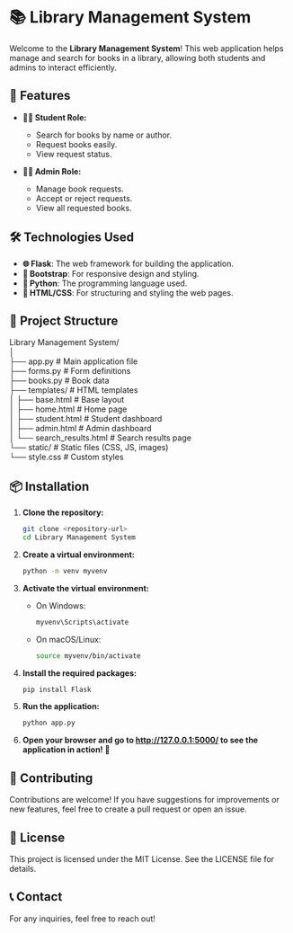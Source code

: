 # 📚 Library Management System

Welcome to the **Library Management System**! This web application helps manage and search for books in a library, allowing both students and admins to interact efficiently. 

## 🚀 Features

- **👩‍🎓 Student Role:**
  - Search for books by name or author.
  - Request books easily.
  - View request status.

- **👨‍💼 Admin Role:**
  - Manage book requests.
  - Accept or reject requests.
  - View all requested books.

## 🛠 Technologies Used

- **🌐 Flask**: The web framework for building the application.
- **🧩 Bootstrap**: For responsive design and styling.
- **🐍 Python**: The programming language used.
- **📄 HTML/CSS**: For structuring and styling the web pages.

## 📁 Project Structure

Library Management System/<br>
│<br>
├── app.py                  # Main application file<br>
├── forms.py                # Form definitions<br>
├── books.py                # Book data<br>
├── templates/              # HTML templates<br>
│   ├── base.html           # Base layout<br>
│   ├── home.html           # Home page<br>
│   ├── student.html        # Student dashboard<br>
│   ├── admin.html          # Admin dashboard<br>
│   └── search_results.html  # Search results page<br>
└── static/                 # Static files (CSS, JS, images)<br>
    └── style.css           # Custom styles<br>

## 📦 Installation

1. **Clone the repository:**
   ```bash
   git clone <repository-url>
   cd Library Management System

2. **Create a virtual environment:**
   ```bash
   python -m venv myvenv

3. **Activate the virtual environment:**

   - On Windows:
     ```bash
     myvenv\Scripts\activate
     ```
   
   - On macOS/Linux:
     ```bash
     source myvenv/bin/activate
     ```

4. **Install the required packages:**
   ```bash
   pip install Flask

5. **Run the application:**
   ```bash
   python app.py

6. **Open your browser and go to http://127.0.0.1:5000/ to see the application in action! 🌟**

## 🤝 Contributing

Contributions are welcome! If you have suggestions for improvements or new features, feel free to create a pull request or open an issue.

## 📜 License

This project is licensed under the MIT License. See the LICENSE file for details.

## 📞 Contact

For any inquiries, feel free to reach out!
